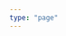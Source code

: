 ```yaml
---
type: "page"
---
```


<div class="js_include vritti_l1" relativeUrlBase="vritti/kashika/pada-1.1/1.1.1/"> </div>  
<div class="js_include collapsed vritti_l2" relativeUrlBase="vritti/nyasa/pada-1.1/1.1.1/"> </div>  
<div class="js_include collapsed vritti_l2" relativeUrlBase="vritti/balamanorama/pada-1.1/1.1.1/"> </div>  
<div class="js_include collapsed vritti_l2" relativeUrlBase="vritti/tattvabodhini/pada-1.1/1.1.1/"> </div>  
<div class="js_include vritti_l1" relativeUrlBase="vritti/laghu/pada-1.1/1.1.1/"> </div>  

